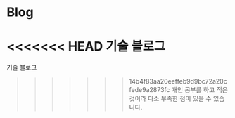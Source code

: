 # Blog
<<<<<<< HEAD
기술 블로그
=======
기술 블로그  
>>>>>>> 14b4f83aa20eeffeb9d9bc72a20cfede9a2873fc
개인 공부를 하고 적은 것이라 다소 부족한 점이 있을 수 있습니다.
